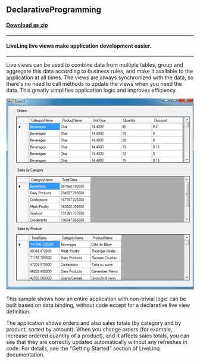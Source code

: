 ## DeclarativeProgramming
#### [Download as zip](https://grapecity.github.io/DownGit/#/home?url=https://github.com/GrapeCity/ComponentOne-WinForms-Samples/tree/master/NetFramework\DataSource\VB\LiveLinq\GettingStarted\DeclarativeProgramming)
____
#### LiveLinq live views make application development easier.
____
Live views can be used to combine data from multiple tables, group and aggregate this data according to business rules, and make it available to the application at all times.
The views are always synchronized with the data, so there's no need to call methods to update the views when you need the data.
This greatly simplifies application logic and improves efficiency.

![screenshot](screenshot.png)

This sample shows how an entire application with non-trivial logic can be built based on data binding, without code except for a declarative live view definition.

The application shows orders and also sales totals (by category and by product, sorted by amount).
When you change orders (for example, increase ordered quantity of a product), and it affects sales totals, you can see that they are correctly updated automatically without any refreshes in code.
For details, see the "Getting Started" section of LiveLinq documentation.
